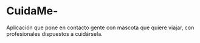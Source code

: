 # CuidaMe-
Aplicación que pone en contacto gente con mascota que quiere viajar, con profesionales dispuestos a cuidársela.
